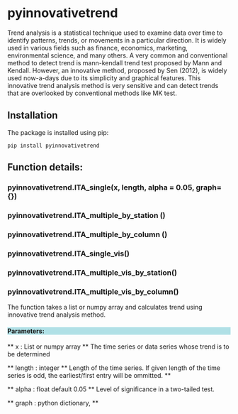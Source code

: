 # pyinnovativetrend

Trend analysis is a statistical technique used to examine data over time to identify patterns, trends, or movements in a particular direction. It is widely used in various fields such as finance, economics, marketing, environmental science, and many others. A very common and conventional method to detect trend is mann-kendall trend test proposed by Mann and Kendall. However, an innovative method, proposed by Sen (2012), is widely used now-a-days due to its simplicity and graphical features. This innovative trend analysis method is very sensitive and can detect trends that are overlooked by conventional methods like MK test.


## Installation
The package is installed using pip:

    pip install pyinnovativetrend

## Function details:
### pyinnovativetrend.ITA_single(x, length, alpha = 0.05, graph={})
### pyinnovativetrend.ITA_multiple_by_station ()
### pyinnovativetrend.ITA_multiple_by_column ()
### pyinnovativetrend.ITA_single_vis()
### pyinnovativetrend.ITA_multiple_vis_by_station()
### pyinnovativetrend.ITA_multiple_vis_by_column()

The function takes a list or numpy array and calculates trend using innovative trend analysis method. 
<h4 style="background-color:powderblue;"> Parameters: </h4>
** x : List or numpy array **
The time series or data series whose trend is to be determined

** length : integer **
Length of the time series. If given length of the time series is odd, the earliest/first entry will be ommitted. **

** alpha : float default 0.05 **
Level of significance in a two-tailed test.

** graph : python dictionary,  **
